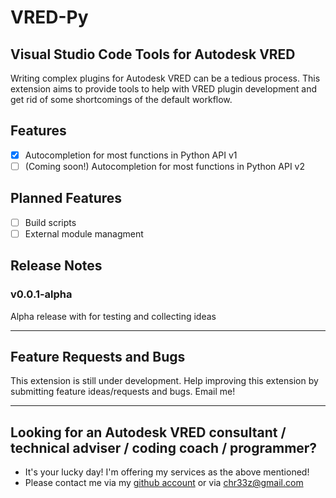 # VRED-Py

## Visual Studio Code Tools for Autodesk VRED

Writing complex plugins for Autodesk VRED can be a tedious process. This extension aims to provide tools to help with VRED plugin development and get rid of some shortcomings of the default workflow.

## Features

- [x] Autocompletion for most functions in Python API v1
- [ ] (Coming soon!) Autocompletion for most functions in Python API v2

## Planned Features

- [ ] Build scripts
- [ ] External module managment

## Release Notes

### v0.0.1-alpha

Alpha release with for testing and collecting ideas

---

## Feature Requests and Bugs

This extension is still under development. Help improving this extension by submitting feature ideas/requests and bugs. Email me!

---

## Looking for an Autodesk VRED consultant / technical adviser / coding coach / programmer?

- It's your lucky day! I'm offering my services as the above mentioned!
- Please contact me via my [github account](https://github.com/chr33z) or via chr33z@gmail.com
